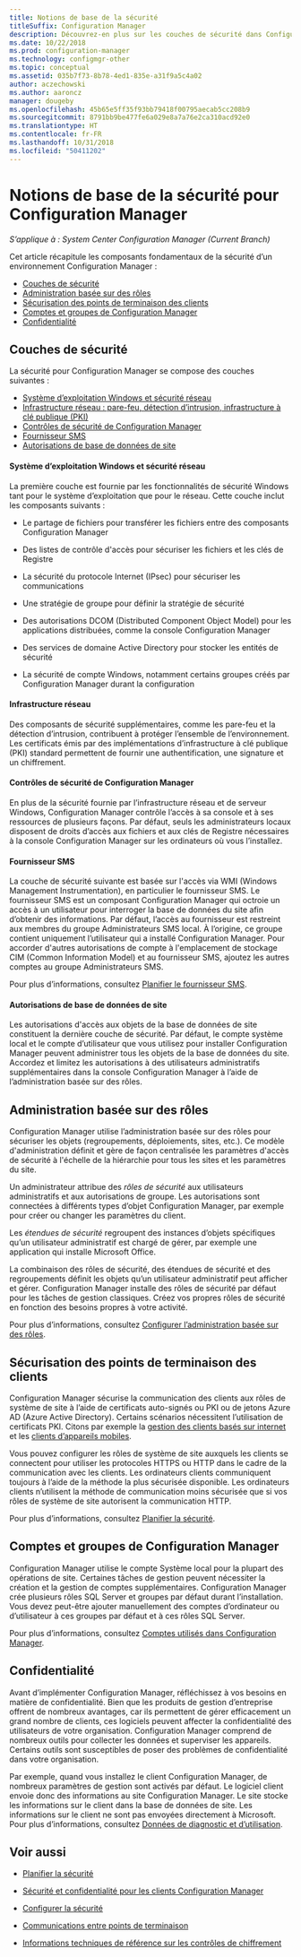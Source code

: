 ```yaml
---
title: Notions de base de la sécurité
titleSuffix: Configuration Manager
description: Découvrez-en plus sur les couches de sécurité dans Configuration Manager.
ms.date: 10/22/2018
ms.prod: configuration-manager
ms.technology: configmgr-other
ms.topic: conceptual
ms.assetid: 035b7f73-8b78-4ed1-835e-a31f9a5c4a02
author: aczechowski
ms.author: aaroncz
manager: dougeby
ms.openlocfilehash: 45b65e5ff35f93bb79418f00795aecab5cc208b9
ms.sourcegitcommit: 8791bb9be477fe6a029e8a7a76e2ca310acd92e0
ms.translationtype: HT
ms.contentlocale: fr-FR
ms.lasthandoff: 10/31/2018
ms.locfileid: "50411202"
---
```

# <a name="fundamentals-of-security-for-configuration-manager"></a>Notions de base de la sécurité pour Configuration Manager

*S’applique à : System Center Configuration Manager (Current Branch)*

Cet article récapitule les composants fondamentaux de la sécurité d’un environnement Configuration Manager :
- [Couches de sécurité](#bkmk_layers)
- [Administration basée sur des rôles](#bkmk_rba)
- [Sécurisation des points de terminaison des clients](#bkmk_endpoints)
- [Comptes et groupes de Configuration Manager](#bkmk_accounts)
- [Confidentialité](#bkmk_privacy)

## <a name="bkmk_layers"></a> Couches de sécurité

La sécurité pour Configuration Manager se compose des couches suivantes : 
- [Système d’exploitation Windows et sécurité réseau](#bkmk_layer-windows)
- [Infrastructure réseau : pare-feu, détection d’intrusion, infrastructure à clé publique (PKI)](#bkmk_layer-network)
- [Contrôles de sécurité de Configuration Manager](#bkmk_layer-cm)
- [Fournisseur SMS](#bkmk_layer-provider)
- [Autorisations de base de données de site](#bkmk_layer-db)

#### <a name="bkmk_layer-windows"></a> Système d’exploitation Windows et sécurité réseau
La première couche est fournie par les fonctionnalités de sécurité Windows tant pour le système d’exploitation que pour le réseau. Cette couche inclut les composants suivants :  

-   Le partage de fichiers pour transférer les fichiers entre des composants Configuration Manager  

-   Des listes de contrôle d'accès pour sécuriser les fichiers et les clés de Registre  

-   La sécurité du protocole Internet (IPsec) pour sécuriser les communications  

-   Une stratégie de groupe pour définir la stratégie de sécurité  

-   Des autorisations DCOM (Distributed Component Object Model) pour les applications distribuées, comme la console Configuration Manager  

-   Des services de domaine Active Directory pour stocker les entités de sécurité  

-   La sécurité de compte Windows, notamment certains groupes créés par Configuration Manager durant la configuration  

#### <a name="bkmk_layer-network"></a> Infrastructure réseau

Des composants de sécurité supplémentaires, comme les pare-feu et la détection d’intrusion, contribuent à protéger l’ensemble de l’environnement. Les certificats émis par des implémentations d’infrastructure à clé publique (PKI) standard permettent de fournir une authentification, une signature et un chiffrement.  

#### <a name="bkmk_layer-cm"></a> Contrôles de sécurité de Configuration Manager

En plus de la sécurité fournie par l’infrastructure réseau et de serveur Windows, Configuration Manager contrôle l’accès à sa console et à ses ressources de plusieurs façons. Par défaut, seuls les administrateurs locaux disposent de droits d’accès aux fichiers et aux clés de Registre nécessaires à la console Configuration Manager sur les ordinateurs où vous l’installez.  

#### <a name="bkmk_layer-provider"></a> Fournisseur SMS

La couche de sécurité suivante est basée sur l'accès via WMI (Windows Management Instrumentation), en particulier le fournisseur SMS. Le fournisseur SMS est un composant Configuration Manager qui octroie un accès à un utilisateur pour interroger la base de données du site afin d’obtenir des informations. Par défaut, l’accès au fournisseur est restreint aux membres du groupe Administrateurs SMS local. À l’origine, ce groupe contient uniquement l’utilisateur qui a installé Configuration Manager. Pour accorder d'autres autorisations de compte à l'emplacement de stockage CIM (Common Information Model) et au fournisseur SMS, ajoutez les autres comptes au groupe Administrateurs SMS.  

Pour plus d’informations, consultez [Planifier le fournisseur SMS](/sccm/core/plan-design/hierarchy/plan-for-the-sms-provider).

#### <a name="bkmk_layer-db"></a> Autorisations de base de données de site

Les autorisations d'accès aux objets de la base de données de site constituent la dernière couche de sécurité. Par défaut, le compte système local et le compte d’utilisateur que vous utilisez pour installer Configuration Manager peuvent administrer tous les objets de la base de données du site. Accordez et limitez les autorisations à des utilisateurs administratifs supplémentaires dans la console Configuration Manager à l’aide de l’administration basée sur des rôles.  



## <a name="bkmk_rba"></a> Administration basée sur des rôles  

 Configuration Manager utilise l’administration basée sur des rôles pour sécuriser les objets (regroupements, déploiements, sites, etc.). Ce modèle d'administration définit et gère de façon centralisée les paramètres d'accès de sécurité à l'échelle de la hiérarchie pour tous les sites et les paramètres du site. 

 Un administrateur attribue des *rôles de sécurité* aux utilisateurs administratifs et aux autorisations de groupe. Les autorisations sont connectées à différents types d’objet Configuration Manager, par exemple pour créer ou changer les paramètres du client. 

 Les *étendues de sécurité* regroupent des instances d’objets spécifiques qu’un utilisateur administratif est chargé de gérer, par exemple une application qui installe Microsoft Office. 

 La combinaison des rôles de sécurité, des étendues de sécurité et des regroupements définit les objets qu’un utilisateur administratif peut afficher et gérer. Configuration Manager installe des rôles de sécurité par défaut pour les tâches de gestion classiques. Créez vos propres rôles de sécurité en fonction des besoins propres à votre activité.  

 Pour plus d’informations, consultez [Configurer l’administration basée sur des rôles](/sccm/core/servers/deploy/configure/configure-role-based-administration).  



## <a name="bkmk_endpoints"></a> Sécurisation des points de terminaison des clients  

 Configuration Manager sécurise la communication des clients aux rôles de système de site à l’aide de certificats auto-signés ou PKI ou de jetons Azure AD (Azure Active Directory). Certains scénarios nécessitent l’utilisation de certificats PKI. Citons par exemple la [gestion des clients basés sur internet](/sccm/core/clients/manage/plan-internet-based-client-management) et les [clients d’appareils mobiles](/sccm/mdm/plan-design/plan-on-premises-mdm).  

 Vous pouvez configurer les rôles de système de site auxquels les clients se connectent pour utiliser les protocoles HTTPS ou HTTP dans le cadre de la communication avec les clients. Les ordinateurs clients communiquent toujours à l’aide de la méthode la plus sécurisée disponible. Les ordinateurs clients n’utilisent la méthode de communication moins sécurisée que si vos rôles de système de site autorisent la communication HTTP.  

 Pour plus d’informations, consultez [Planifier la sécurité](/sccm/core/plan-design/security/plan-for-security).



## <a name="bkmk_accounts"></a> Comptes et groupes de Configuration Manager  

 Configuration Manager utilise le compte Système local pour la plupart des opérations de site. Certaines tâches de gestion peuvent nécessiter la création et la gestion de comptes supplémentaires. Configuration Manager crée plusieurs rôles SQL Server et groupes par défaut durant l’installation. Vous devez peut-être ajouter manuellement des comptes d’ordinateur ou d’utilisateur à ces groupes par défaut et à ces rôles SQL Server.  

 Pour plus d’informations, consultez [Comptes utilisés dans Configuration Manager](/sccm/core/plan-design/hierarchy/accounts).  



## <a name="bkmk_privacy"></a> Confidentialité  

 Avant d’implémenter Configuration Manager, réfléchissez à vos besoins en matière de confidentialité. Bien que les produits de gestion d’entreprise offrent de nombreux avantages, car ils permettent de gérer efficacement un grand nombre de clients, ces logiciels peuvent affecter la confidentialité des utilisateurs de votre organisation. Configuration Manager comprend de nombreux outils pour collecter les données et superviser les appareils. Certains outils sont susceptibles de poser des problèmes de confidentialité dans votre organisation.  

 Par exemple, quand vous installez le client Configuration Manager, de nombreux paramètres de gestion sont activés par défaut. Le logiciel client envoie donc des informations au site Configuration Manager. Le site stocke les informations sur le client dans la base de données de site. Les informations sur le client ne sont pas envoyées directement à Microsoft. Pour plus d’informations, consultez [Données de diagnostic et d’utilisation](/sccm/core/plan-design/diagnostics/diagnostics-and-usage-data).



## <a name="see-also"></a>Voir aussi

- [Planifier la sécurité](/sccm/core/plan-design/security/plan-for-security)  

- [Sécurité et confidentialité pour les clients Configuration Manager](/sccm/core/clients/deploy/plan/security-and-privacy-for-clients)  

- [Configurer la sécurité](/sccm/core/plan-design/security/configure-security)   

- [Communications entre points de terminaison](/sccm/core/plan-design/hierarchy/communications-between-endpoints)  

- [Informations techniques de référence sur les contrôles de chiffrement](/sccm/core/plan-design/security/cryptographic-controls-tehnical-reference)  
